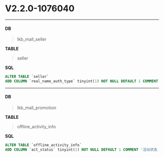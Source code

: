 # V2.2.0-1076040

---
#### DB
>lkb_mall_seller

**TABLE**
>seller </br>

**SQL**
```sql
ALTER TABLE `seller`
ADD COLUMN `real_name_auth_type` tinyint(1) NOT NULL DEFAULT 1 COMMENT '实名认证类型\r\n1-（姓名，身份证号码，手机号）的文字信息\r\n2-  包含1在内的所有信息，并且提供身份证正反面照片' AFTER `version`;
```

---
#### DB
>lkb_mall_promotion

**TABLE**
>offline_activity_info

**SQL**
```sql
ALTER TABLE `offline_activity_info`
ADD COLUMN `act_status` tinyint(1) NOT NULL DEFAULT 1 COMMENT '活动状态 1-未开始，2-进行中，3-已结束，4-已取消' AFTER `modify_time`;
```